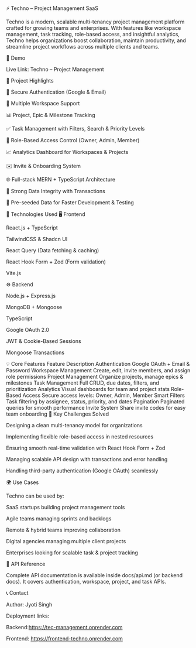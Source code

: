 ⚡ Techno – Project Management SaaS

Techno is a modern, scalable multi-tenancy project management platform crafted for growing teams and enterprises. With features like workspace management, task tracking, role-based access, and insightful analytics, Techno helps organizations boost collaboration, maintain productivity, and streamline project workflows across multiple clients and teams.

🚀 Demo

Live Link: Techno – Project Management

📌 Project Highlights

🔐 Secure Authentication (Google & Email)

🏢 Multiple Workspace Support

📊 Project, Epic & Milestone Tracking

✅ Task Management with Filters, Search & Priority Levels

👥 Role-Based Access Control (Owner, Admin, Member)

📈 Analytics Dashboard for Workspaces & Projects

✉️ Invite & Onboarding System

🌐 Full-stack MERN + TypeScript Architecture

💾 Strong Data Integrity with Transactions

🌱 Pre-seeded Data for Faster Development & Testing

🔧 Technologies Used
🖥️ Frontend

React.js + TypeScript

TailwindCSS & Shadcn UI

React Query (Data fetching & caching)

React Hook Form + Zod (Form validation)

Vite.js

⚙️ Backend

Node.js + Express.js

MongoDB + Mongoose

TypeScript

Google OAuth 2.0

JWT & Cookie-Based Sessions

Mongoose Transactions

💡 Core Features
Feature	Description
Authentication	Google OAuth + Email & Password
Workspace Management	Create, edit, invite members, and assign role permissions
Project Management	Organize projects, manage epics & milestones
Task Management	Full CRUD, due dates, filters, and prioritization
Analytics	Visual dashboards for team and project stats
Role-Based Access	Secure access levels: Owner, Admin, Member
Smart Filters	Task filtering by assignee, status, priority, and dates
Pagination	Paginated queries for smooth performance
Invite System	Share invite codes for easy team onboarding
🧠 Key Challenges Solved

Designing a clean multi-tenancy model for organizations

Implementing flexible role-based access in nested resources

Ensuring smooth real-time validation with React Hook Form + Zod

Managing scalable API design with transactions and error handling

Handling third-party authentication (Google OAuth) seamlessly

🌍 Use Cases

Techno can be used by:

SaaS startups building project management tools

Agile teams managing sprints and backlogs

Remote & hybrid teams improving collaboration

Digital agencies managing multiple client projects

Enterprises looking for scalable task & project tracking

🔗 API Reference

Complete API documentation is available inside docs/api.md (or backend docs). It covers authentication, workspace, project, and task APIs.

📞 Contact

Author: Jyoti Singh


Deployment links:

Backend:https://tec-management.onrender.com

Frontend: https://frontend-techno.onrender.com
